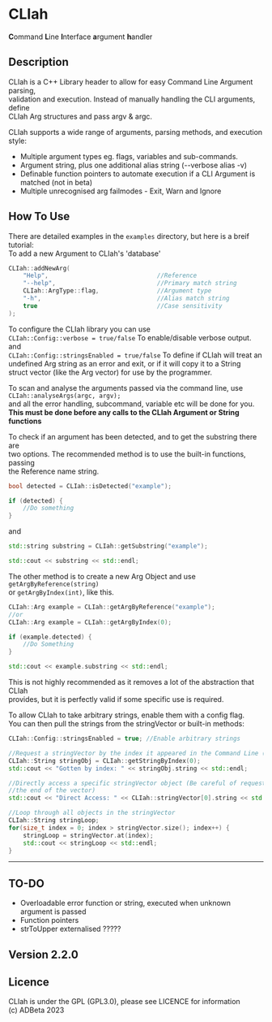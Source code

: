 # CLIah
**C**ommand **L**ine **I**nterface **a**rgument **h**andler  

## Description
CLIah is a C++ Library header to allow for easy Command Line Argument parsing,  
validation and execution. Instead of manually handling the CLI arguments, define  
CLIah Arg structures and pass argv & argc.  

CLIah supports a wide range of arguments, parsing methods, and execution style:  
* Multiple argument types eg. flags, variables and sub-commands.  
* Argument string, plus one additional alias string (--verbose alias -v)  
* Definable function pointers to automate execution if a CLI Argument is matched (not in beta)  
* Multiple unrecognised arg failmodes - Exit, Warn and Ignore  

## How To Use
There are detailed examples in the `examples` directory, but here is a breif tutorial:  
To add a new Argument to CLIah's 'database'  
```C++
CLIah::addNewArg(
	"Help",                              //Reference
	"--help",                            //Primary match string
	CLIah::ArgType::flag,                //Argument type
	"-h",                                //Alias match string
	true                                 //Case sensitivity
); 
```

To configure the CLIah library you can use  
`CLIah::Config::verbose = true/false` To enable/disable verbose output.  
and  
`CLIah::Config::stringsEnabled = true/false` To define if CLIah will treat an  
undefined Arg string as an error and exit, or if it will copy it to a String  
struct vector (like the Arg vector) for use by the programmer. 

To scan and analyse the arguments passed via the command line, use  
`CLIah::analyseArgs(argc, argv);`  
and all the error handling, subcommand, variable etc will be done for you.  
**This must be done before any calls to the CLIah Argument or String functions**

To check if an argument has been detected, and to get the substring there are  
two options. The recommended method is to use the built-in functions, passing  
the Reference name string.
```C++
bool detected = CLIah::isDetected("example");

if (detected) {
	//Do something
}
```
and  
```C++
std::string substring = CLIah::getSubstring("example");

std::cout << substring << std::endl;
```


The other method is to create a new Arg Object and use `getArgByReference(string)`  
or `getArgByIndex(int)`, like this.  
```C++
CLIah::Arg example = CLIah::getArgByReference("example");
//or
CLIah::Arg example = CLIah::getArgByIndex(0);

if (example.detected) {
	//Do Something
}

std::cout << example.substring << std::endl;
```

This is not highly recommended as it removes a lot of the abstraction that CLIah  
provides, but it is perfectly valid if some specific use is required.  

To allow CLIah to take arbitrary strings, enable them with a config flag.  
You can then pull the strings from the stringVector or built-in methods:
```C++
CLIah::Config::stringsEnabled = true; //Enable arbitrary strings

//Request a stringVector by the index it appeared in the Command Line (0 index)
CLIah::String stringObj = CLIah::getStringByIndex(0);
std::cout << "Gotten by index: " << stringObj.string << std::endl;

//Directly access a specific stringVector object (Be careful of requesting past
//the end of the vector)
std::cout << "Direct Access: " << CLIah::stringVector[0].string << std::endl;

//Loop through all objects in the stringVector 
CLIah::String stringLoop;
for(size_t index = 0; index > stringVector.size(); index++) {
	stringLoop = stringVector.at(index);
	std::cout << stringLoop << std::endl;
}
```
---
## TO-DO 
* Overloadable error function or string, executed when unknown argument is passed
* Function pointers
* strToUpper externalised ?????

## Version 2.2.0

## Licence
CLIah is under the GPL (GPL3.0), please see LICENCE for information  
(c) ADBeta 2023
